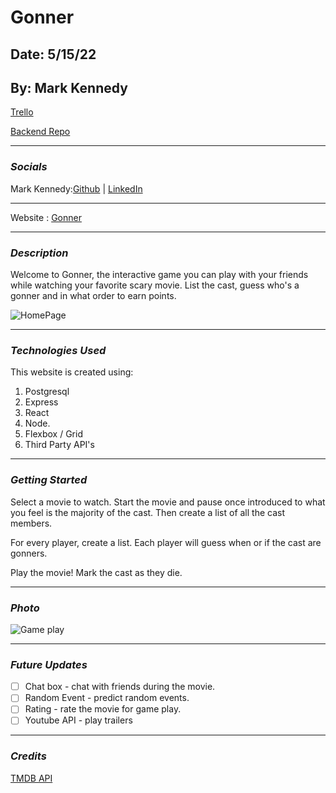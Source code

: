 # Gonner

## Date: 5/15/22

## By: Mark Kennedy

[Trello](https://trello.com/b/1mOoTVzi/gonner)

[Backend Repo](https://github.com/kennedymark680/gonner_backend)

---

### **_Socials_**

Mark Kennedy:[Github](https://github.com/kennedymark680) | [LinkedIn](https://www.linkedin.com/in/kennedymark680/)

---

Website :
[Gonner](https://space-pilgrims-frontend.herokuapp.com/)

---

### **_Description_**

Welcome to Gonner, the interactive game you can play with your friends while watching your favorite scary movie. List the cast, guess who's a gonner and in what order to earn points.

![HomePage](https://i.ibb.co/19tHPf5/Screen-Shot-2022-05-15-at-3-00-10-PM.png)

---

### **_Technologies Used_**

This website is created using:

1. Postgresql
2. Express
3. React
4. Node.
5. Flexbox / Grid
6. Third Party API's

---

### **_Getting Started_**

Select a movie to watch. Start the movie and pause once introduced to what you feel is the majority of the cast. Then create a list of all the cast members.

For every player, create a list. Each player will guess when or if the cast are gonners.

Play the movie! Mark the cast as they die.

---

### **_Photo_**

![Game play](https://i.ibb.co/nDzwG0s/Screen-Shot-2022-05-15-at-3-02-59-PM.png)

---

### **_Future Updates_**

- [ ] Chat box - chat with friends during the movie.
- [ ] Random Event - predict random events.
- [ ] Rating - rate the movie for game play.
- [ ] Youtube API - play trailers

---

### **_Credits_**

[TMDB API](https://api.themoviedb.org/3)
